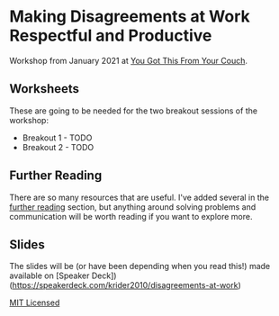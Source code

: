 # Making Disagreements at Work Respectful and Productive

Workshop from January 2021 at [You Got This From Your Couch](https://yougotthis.io/couch/).

## Worksheets

These are going to be needed for the two breakout sessions of the workshop:

* Breakout 1 - TODO
* Breakout 2 - TODO
## Further Reading

There are so many resources that are useful. I've added several in the [further reading](further_reading.md) section, but anything around solving problems and communication will be worth reading if you want to explore more.

## Slides

The slides will be (or have been depending when you read this!) made available on [Speaker Deck])(https://speakerdeck.com/krider2010/disagreements-at-work)



[MIT Licensed](LICENSE)
